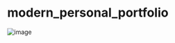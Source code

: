 # modern_personal_portfolio


![image](https://user-images.githubusercontent.com/127587520/230447012-06c20e9e-fc9a-431c-ad42-2c9d57245694.png)
